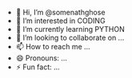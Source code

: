 - 👋 Hi, I’m @somenathghose
- 👀 I’m interested in CODING
- 🌱 I’m currently learning PYTHON
- 💞️ I’m looking to collaborate on ...
- 📫 How to reach me ...
- 😄 Pronouns: ...
- ⚡ Fun fact: ...

<!---
somenathghose/somenathghose is a ✨ special ✨ repository because its `README.md` (this file) appears on your GitHub profile.
You can click the Preview link to take a look at your changes.
--->
